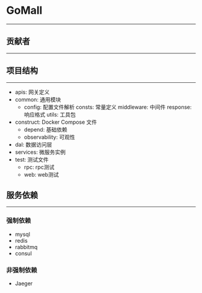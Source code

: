 # GoMall

--- 



## 贡献者

--- 


## 项目结构

--- 
- apis: 网关定义
- common: 通用模块
  - config: 配置文件解析
    consts: 常量定义
    middleware: 中间件
    response: 响应格式
    utils: 工具包
- construct: Docker Compose 文件
  - depend: 基础依赖
  - observability: 可观性
- dal: 数据访问层
- services: 微服务实例
- test: 测试文件
  - rpc: rpc测试
  - web: web测试

## 服务依赖

---
### 强制依赖
- mysql
- redis
- rabbitmq
- consul

### 非强制依赖
- Jaeger



